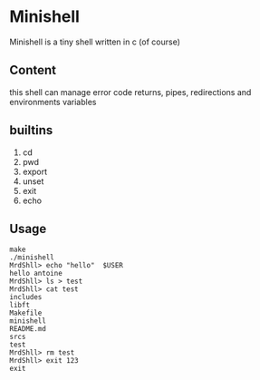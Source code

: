 # Minishell

Minishell is a tiny shell written in c (of course)

## Content

this shell can manage error code returns, pipes, redirections and environments variables

## builtins
1. cd
1. pwd
1. export
1. unset
1. exit
1. echo

## Usage
```
make
./minishell 
MrdShll> echo "hello"  $USER
hello antoine
MrdShll> ls > test
MrdShll> cat test
includes
libft
Makefile
minishell
README.md
srcs
test
MrdShll> rm test
MrdShll> exit 123
exit
```
